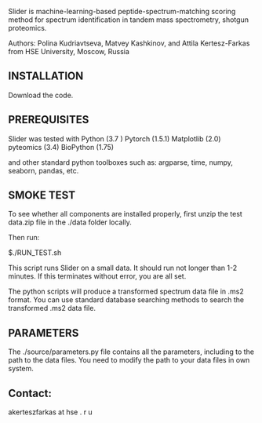 Slider is machine-learning-based peptide-spectrum-matching scoring method for spectrum identification in tandem mass spectrometry, shotgun proteomics.

Authors:
Polina Kudriavtseva, Matvey Kashkinov, and Attila Kertesz-Farkas from 
HSE University, Moscow, Russia


## INSTALLATION
Download the code. 


## PREREQUISITES
Slider was tested with 
Python (3.7 )
Pytorch (1.5.1)
Matplotlib (2.0)
pyteomics (3.4)
BioPython (1.75)

and other standard python toolboxes such as:
argparse, time, numpy, seaborn, pandas, etc.

## SMOKE TEST
To see whether all components are installed properly, first unzip the test data.zip file in the ./data folder locally.

Then run:

$./RUN_TEST.sh

This script runs Slider on a small data. It should run not longer than 1-2 minutes.
If this terminates without error, you are all set.

The python scripts will produce a transformed spectrum data file in .ms2 format. You can use standard database searching methods to search the transformed .ms2 data file.

## PARAMETERS

The ./source/parameters.py file contains all the parameters, including to the path to the data files. You need to modify the path to your data files in own system.

## Contact:

akerteszfarkas at hse . r u







